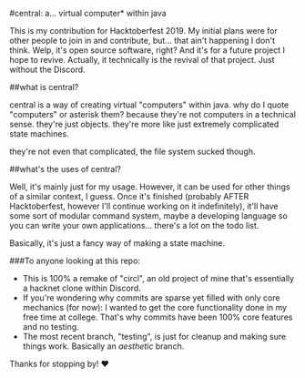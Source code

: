 #central: a... virtual computer* within java

This is my contribution for Hacktoberfest 2019. My initial plans were for other people to join in and contribute, but... 
that ain't happening I don't think. Welp, it's open source software, right? And it's for a future project I hope to
 revive. Actually, it technically is the revival of that project. Just without the Discord.

##what is central?

central is a way of creating virtual "computers" within java. why do I quote "computers" or asterisk them? because
 they're not computers in a technical sense. they're just objects. they're more like just extremely complicated state
  machines.
  
  they're not even that complicated, the file system sucked though.
  
##what's the uses of central?

Well, it's mainly just for my usage. However, it can be used for other things of a similar context, I guess. Once 
it's finished (probably AFTER Hacktoberfest, however I'll continue working on it indefinitely), it'll have some sort
 of modular command system, maybe a developing language so you can write your own applications... there's a lot on
  the todo list.
  
  Basically, it's just a fancy way of making a state machine.
  
###To anyone looking at this repo:

- This is 100% a remake of "circl", an old project of mine that's essentially a hacknet clone within Discord.
- If you're wondering why commits are sparse yet filled with only core mechanics (for now): I wanted to get the core
 functionality done in my free time at college. That's why commits have been 100% core features and no testing.
 - The most recent branch, "testing", is just for cleanup and making sure things work. Basically an *aesthetic* branch.


Thanks for stopping by! :heart: